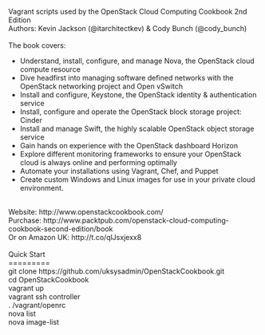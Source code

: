 Vagrant scripts used by the OpenStack Cloud Computing Cookbook 2nd Edition<br>
Authors: Kevin Jackson (@itarchitectkev)  & Cody Bunch (@cody_bunch)<br>
<br>
The book covers:
* Understand, install, configure, and manage Nova, the OpenStack cloud compute resource
* Dive headfirst into managing software defined networks with the OpenStack networking project and Open vSwitch
* Install and configure, Keystone, the OpenStack identity & authentication service
* Install, configure and operate the OpenStack block storage project: Cinder
* Install and manage Swift, the highly scalable OpenStack object storage service
* Gain hands on experience with the OpenStack dashboard Horizon
* Explore different monitoring frameworks to ensure your OpenStack cloud is always online and performing optimally
* Automate your installations using Vagrant, Chef, and Puppet
* Create custom Windows and Linux images for use in your private cloud environment.
<br>
Website: http://www.openstackcookbook.com/<br>
Purchase: http://www.packtpub.com/openstack-cloud-computing-cookbook-second-edition/book<br>
Or on Amazon UK: http://t.co/qlJsxjexx8 <br>
<br>
Quick Start<br>
=========<br>
git clone https://github.com/uksysadmin/OpenStackCookbook.git<br>
cd OpenStackCookbook<br>
vagrant up<br>
vagrant ssh controller<br>
. /vagrant/openrc<br>
nova list<br>
nova image-list
